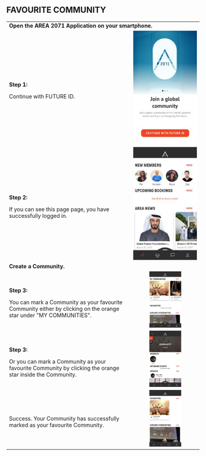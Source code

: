 ## FAVOURITE COMMUNITY <br>

<table>
  <thead>
  </thead>
  <tbody>
    <tr>
      <tr><td colspan="3"><b>Open the AREA 2071 Application on your smartphone.</b></td>      
    </tr>
    <tr>
      <td style="text-align: left"><p><b>Step 1:</b></p>Continue with FUTURE ID.</td>
      <td style="text-align: center"><img src="connectwithfutureid.jpg" alt="Connect with future id"></td>
    </tr>
    <tr>
    <td style="text-align: left"><p><b>Step 2:</b></p>If you can see this page page, you have successfully logged in.</td>
    <td style="text-align: center"><img src="landingpage.jpg" alt="Landing Page"></td>
    </tr>
    <tr>
      <tr><td colspan="3"><b>Create a Community.</b></td>      
    </tr>
    <tr>
    <td style="text-align: left"><p><b>Step 3:</b></p>You can mark a Community as your favourite Community either by clicking on the orange star under "MY COMMUNITIES".</td>
    <td style="text-align: center"><img src="favouritecommunity01.jpg"{ width=50% } alt="Community Step 1"></td>
    </tr>
    <tr>
    <td style="text-align: left"><p><b>Step 3:</b></p>Or you can mark a Community as your favourite Community by clicking the orange star inside the Community.</td>
    <td style="text-align: center"><img src="favouritecommunity02.jpg"{ width=50% } alt="Community Step 1"></td>
    </tr>
    <tr>
    <td style="text-align: left"><p><b></b></p>Success. Your Community has successfully marked as your favourite Community.</td>
    <td style="text-align: center"><img src="favouritecommunity03.jpg"{ width=50% } alt="Community Step 2"></td>
    </tr>
  </tbody>
</table>
